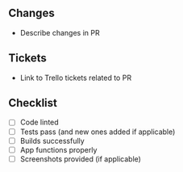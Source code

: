 ## Changes

- Describe changes in PR

## Tickets

- Link to Trello tickets related to PR

## Checklist

- [ ] Code linted
- [ ] Tests pass (and new ones added if applicable)
- [ ] Builds successfully
- [ ] App functions properly
- [ ] Screenshots provided (if applicable)
